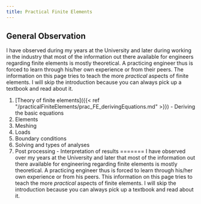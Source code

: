 ```yaml
---
title: Practical Finite Elements
---
```


## General Observation
I have observed during my years at the University and later during working in the industry that most of the information out there available for engineers regarding finite elements is mostly theoretical. A practicing engineer thus is forced to learn through his/her own experience or from their peers. The information on this page tries to teach the more *practical* aspects of finite elements. I will skip the introduction because you can always pick up a textbook and read about it.

1. [Theory of finite elements]({{< ref "/practicalFiniteElements/prac_FE_derivingEquations.md" >}}) - Deriving the basic equations
2. Elements
3. Meshing
4. Loads
5. Boundary conditions
6. Solving and types of analyses
7. Post processing - Interpretation of results
=======
I have observed over my years at the University and later that most of the information out there available for engineering regarding finite elements is mostly theoretical. A practicing engineer thus is forced to learn through his/her own experience or from his peers. This information on this page tries to teach the more *practical* aspects of finite elements. I will skip the introduction because you can always pick up a textbook and read about it.
